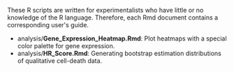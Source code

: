 These R scripts are written for experimentalists who have little or no knowledge of the R language. Therefore, each Rmd document contains a corresponding user's guide.

- analysis/**Gene_Expression_Heatmap.Rmd**: Plot heatmaps with a special color palette for gene expression.
- analysis/**HR_Score.Rmd**: Generating bootstrap estimation distributions of qualitative cell-death data.
